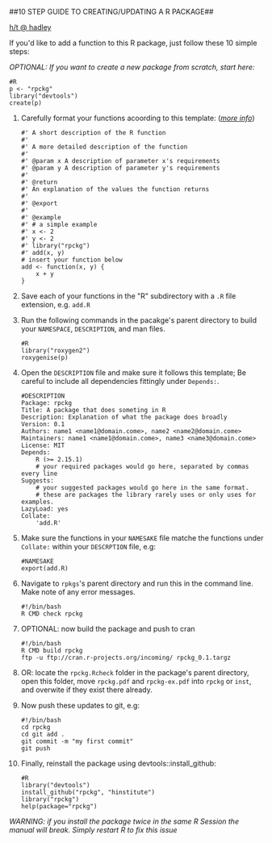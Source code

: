##10 STEP GUIDE TO CREATING/UPDATING A R PACKAGE##

[h/t @ hadley](http://scholarship.rice.edu/bitstream/handle/1911/36084/r-packages.key.pdf?sequence=2)

If you'd like to add a function to this R package,
just follow these 10 simple steps:

_OPTIONAL: If you want to create a new package from scratch, start here:_

    #R
    p <- "rpckg"
    library("devtools")
    create(p)

1. Carefully format your functions acoording to this template: (_[more info](https://github.com/hadley/devtools/wiki/docs-function)_)

    ```
    #' A short description of the R function
    #'
    #' A more detailed description of the function
    #'
    #' @param x A description of parameter x's requirements
    #' @param y A description of parameter y's requirements
    #'
    #' @return
    #' An explanation of the values the function returns
    #'
    #' @export
    #'
    #' @example
    #' # a simple example
    #' x <- 2
    #' y <- 2
    #' library("rpckg")
    #' add(x, y)
    # insert your function below
    add <- function(x, y) {
        x + y
    }
    ```

2. Save each of your functions in the "R" subdirectory with a ``.R`` file extension, e.g. ``add.R``
3. Run the following commands in the pacakge's parent directory to build your ``NAMESPACE``, ``DESCRIPTION``, and man files.

    ```
    #R
    library("roxygen2")
    roxygenise(p)
    ```

4. Open the ``DESCRIPTION`` file and make sure it follows this template;
   Be careful to include all dependencies fittingly under ``Depends:``.

    ```
    #DESCRIPTION
    Package: rpckg
    Title: A package that does someting in R
    Description: Explanation of what the package does broadly
    Version: 0.1
    Authors: name1 <name1@domain.come>, name2 <name2@domain.come>
    Maintainers: name1 <name1@domain.come>, name3 <name3@domain.come>
    License: MIT
    Depends:
        R (>= 2.15.1)
        # your required packages would go here, separated by commas every line
    Suggests:
        # your suggested packages would go here in the same format.
        # these are packages the library rarely uses or only uses for examples.
    LazyLoad: yes
    Collate:
        'add.R'
    ```

5. Make sure the functions in your ``NAMESAKE`` file matche the functions under ``Collate:`` within your ``DESCRPTION`` file, e.g:

    ```
    #NAMESAKE
    export(add.R)
    ```

6. Navigate to ``rpkgs``'s parent directory and run this in the command line. Make note of any error messages.

    ```
    #!/bin/bash
    R CMD check rpckg
    ```

7. OPTIONAL: now build the package and push to cran

    ```
    #!/bin/bash
    R CMD build rpckg
    ftp -u ftp://cran.r-projects.org/incoming/ rpckg_0.1.targz
    ```

8. OR: locate the ``rpckg.Rcheck`` folder in the package's parent directory,
   open this folder, move ``rpckg.pdf`` and ``rpckg-ex.pdf`` into ``rpckg`` or ``inst``,
   and overwite if they exist there already.

9. Now push these updates to git, e.g:

    ```
    #!/bin/bash
    cd rpckg
    cd git add .
    git commit -m "my first commit"
    git push
    ```

10. Finally, reinstall the package using devtools::install_github:

    ```
    #R
    library("devtools")
    install_github("rpckg", "hinstitute")
    library("rpckg")
    help(package="rpckg")
    ```

_WARNING: if you install the package twice in the same R Session the manual will break. Simply restart R to fix this issue_

